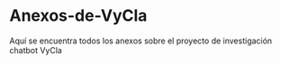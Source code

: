 # Anexos-de-VyCla
Aquí se encuentra todos los anexos sobre el proyecto de investigación chatbot VyCla
